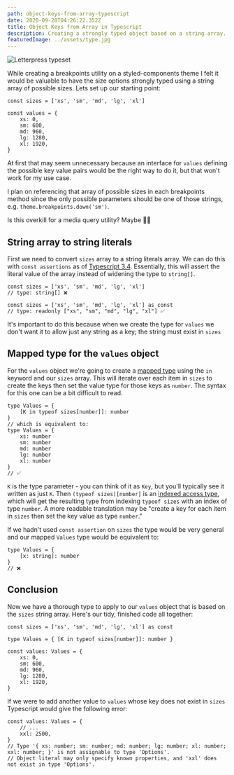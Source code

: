 ```yaml
---
path: object-keys-from-array-typescript
date: 2020-09-28T04:26:22.352Z
title: Object Keys from Array in Typescript
description: Creating a strongly typed object based on a string array.
featuredImage: ../assets/type.jpg
---
```

![Letterpress typeset](/../assets/type.jpg "Letterpress typeset")

While creating a breakpoints utility on a styled-components theme I felt it would be valuable to have the size options strongly typed using a string array of possible sizes. Lets set up our starting point:

```tsx
const sizes = ['xs', 'sm', 'md', 'lg', 'xl']

const values = {
	xs: 0,
	sm: 600,
	md: 960,
	lg: 1280,
	xl: 1920,
}
```

At first that may seem unnecessary because an interface for `values` defining the possible key value pairs would be the right way to do it, but that won't work for my use case.

I plan on referencing that array of possible sizes in each breakpoints method since the only possible parameters should be one of those strings, e.g. `theme.breakpoints.down('sm')`.

Is this overkill for a media query utility? Maybe 🤷‍♂️

## String array to string literals

First we need to convert `sizes` array to a string literals array. We can do this with `const assertions` as of [Typescript 3.4](https://www.typescriptlang.org/docs/handbook/release-notes/typescript-3-4.html#const-assertions). Essentially, this will assert the literal value of the array instead of widening the type to `string[]`.

```tsx
const sizes = ['xs', 'sm', 'md', 'lg', 'xl']
// type: string[] ❌

const sizes = ['xs', 'sm', 'md', 'lg', 'xl'] as const
// type: readonly ["xs", "sm", "md", "lg", "xl"] ✅
```

It's important to do this because when we create the type for `values` we don't want it to allow just any string as a key; the string must exist in `sizes`

## Mapped type for the `values` object

For the `values` object we're going to create a [mapped type](https://www.typescriptlang.org/docs/handbook/advanced-types.html#mapped-types) using the `in` keyword and our `sizes` array. This will iterate over each item in `sizes` to create the keys then set the value type for those keys as `number`. The syntax for this one can be a bit difficult to read.

```tsx
type Values = {
	[K in typeof sizes[number]]: number
}
// which is equivalent to:
type Values = {
	xs: number
	sm: number
	md: number
	lg: number
	xl: number
}
// ✅
```

`K` is the type parameter - you can think of it as `Key`, but you'll typically see it written as just `K`. Then `(typeof sizes)[number]` is an [indexed access type](https://www.typescriptlang.org/docs/handbook/advanced-types.html#index-types), which will get the resulting type from indexing `typeof sizes` with an index of type `number`. A more readable translation may be "create a key for each item in `sizes` then set the key value as type `number`."

If we hadn't used `const assertion` on `sizes` the type would be very general and our mapped `Values` type would be equivalent to:

```tsx
type Values = {
	[x: string]: number
}
// ❌
```

## Conclusion

Now we have a thorough type to apply to our `values` object that is based on the `sizes` string array. Here's our tidy, finished code all together:

```tsx
const sizes = ['xs', 'sm', 'md', 'lg', 'xl'] as const

type Values = { [K in typeof sizes[number]]: number }

const values: Values = {
	xs: 0,
	sm: 600,
	md: 960,
	lg: 1280,
	xl: 1920,
}
```

If we were to add another value to `values` whose key does not exist in `sizes` Typescript would give the following error:

```tsx
const values: Values = {
	// ...
	xxl: 2500,
}
// Type '{ xs: number; sm: number; md: number; lg: number; xl: number; xxl: number; }' is not assignable to type 'Options'.
// Object literal may only specify known properties, and 'xxl' does not exist in type 'Options'.
```